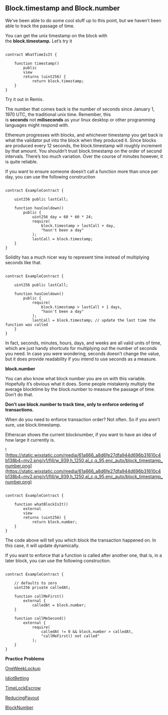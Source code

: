 ## Block.timestamp and Block.number

We’ve been able to do some cool stuff up to this point, but we haven’t been able to track the passage of time.

You can get the unix timestamp on the block with the **block.timestamp.** Let’s try it

```solidity

contract WhatTimeIsIt {

    function timestamp() 
        public 
        view 
        returns (uint256) {
            return block.timestamp;
    }
}

```

Try it out in Remix.

The number that comes back is the number of seconds since January 1, 1970 UTC, the traditional unix time. Remember, this is **seconds** not **miliseconds** as your linux desktop or other programming languages might respond with.

Ethereum progresses with blocks, and whichever timestamp you get back is what the validator put into the block when they produced it. Since blocks are produced every 12 seconds, the block.timestamp will roughly increment by that amount. You shouldn’t trust block.timestamp on the order of second intervals. There’s too much variation. Over the course of minutes however, it is quite reliable.

If you want to ensure someone doesn’t call a function more than once per day, you can use the following construction

```solidity

contract ExampleContract {

    uint256 public lastCall;

    function hasCooldown() 
        public {
            uint256 day = 60 * 60 * 24;
            require(
                block.timestamp > lastCall + day, 
                "hasn't been a day"
            );
            lastCall = block.timestamp;
    }
}

```

Solidity has a much nicer way to represent time instead of multiplying seconds like that.

```solidity

contract ExampleContract {

    uint256 public lastCall;

    function hasCooldown() 
        public {
            require(
                block.timestamp > lastCall + 1 days, 
                "hasn't been a day"
            );
            lastCall = block.timestamp; // update the last time the function was called
    }
}

```

In fact, seconds, minutes, hours, days, and weeks are all valid units of time, which are just handy shortcuts for multiplying out the number of seconds you need. In case you were wondering, seconds doesn’t change the value, but it does provide readability if you intend to use seconds as a measure.

**block.number**

You can also know what block number you are on with this variable. Hopefully it’s obvious what it does. Some people mistakenly multiply the average blocktime by the block.number to measure the passage of time. Don’t do that.

**Don’t use block.number to track time, only to enforce ordering of transactions.**

When do you need to enforce transaction order? Not often. So if you aren’t sure, use block.timestamp.

Etherscan shows the current blocknumber, if you want to have an idea of how large it currently is.

![https://static.wixstatic.com/media/61a666_a8d6fe27dfa944d696b31610c4b138b4~mv2.png/v1/fill/w_939,h_1250,al_c,q_95,enc_auto/block_timestamp_number.png](https://static.wixstatic.com/media/61a666_a8d6fe27dfa944d696b31610c4b138b4~mv2.png/v1/fill/w_939,h_1250,al_c,q_95,enc_auto/block_timestamp_number.png)

```solidity

contract ExampleContract {

    function whatBlockIsIt() 
        external 
        view 
        returns (uint256) {
            return block.number;
    }
}

```

The code above will tell you which block the transaction happened on. In this case, it will update dynamically.

If you want to enforce that a function is called after another one, that is, in a later block, you can use the following construction.

```solidity

contract ExampleContract {

    // defaults to zero
    uint256 private calledAt;

    function callMeFirst() 
        external {
            calledAt = block.number;
    }

    function callMeSecond() 
        external {
            require(
                calledAt != 0 && block.number > calledAt, 
                "callMeFirst() not called"
            );
    }
}

```

**Practice Problems**

[OneWeekLockup](https://github.com/RareSkills/Solidity-Exercises/tree/main/OneWeekLockup)

[IdiotBetting](https://github.com/RareSkills/Solidity-Exercises/tree/main/IdiotBetting)

[TimeLockEscrow](https://github.com/RareSkills/Solidity-Exercises/tree/main/TimelockEscrow)

[ReducingPayout](https://github.com/RareSkills/Solidity-Exercises/tree/main/ReducingPayout)

[BlockNumber](https://github.com/RareSkills/Solidity-Exercises/tree/main/BlockNumber)
